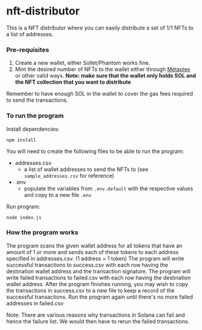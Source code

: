# nft-distributor

This is a NFT distributor where you can easily distribute a set of 1/1 NFTs to a list of addresses.

### Pre-requisites

1. Create a new wallet, either Sollet/Phantom works fine.
2. Mint the desired number of NFTs to the wallet either through [Metaplex](https://github.com/metaplex-foundation/metaplex) or other valid ways. **Note: make sure that the wallet only holds SOL and the NFT collection that you want to distribute**

Remember to have enough SOL in the wallet to cover the gas fees required to send the transactions.

### To run the program

Install dependencies:

```
npm install
```

You will need to create the following files to be able to run the program:
- addresses.csv
    - a list of wallet addresses to send the NFTs to (see `sample_addresses.csv` for reference)
- .env
    - populate the variables from `.env.default` with the respective values and copy to a new file `.env`


Run program:

```
node index.js
```

### How the program works

The program scans the given wallet address for all tokens that have an amount of 1 or more and sends each of these tokens to each address specified in addresses.csv. (1 address = 1 token) The program will write successful transactions to success.csv with each row having the destination wallet address and the transaction signature. The program will write failed transactions to failed.csv with each row having the destination wallet address. After the program finishes running, you may wish to copy the transactions in success.csv to a new file to keep a record of the successful transactions. Run the program again until there's no more failed addresses in failed.csv

Note: There are various reasons why transactions in Solana can fail and hence the failure list. We would then have to rerun the failed transactions.
